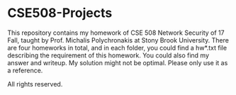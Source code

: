# CSE508-Projects

This repository contains my homework of CSE 508 Network Security of 17 Fall, taught by Prof. Michalis Polychronakis at Stony Brook University. There are four homeworks in total, and in each folder, you could find a hw*.txt file describing the requirement of this homework. You could also find my answer and writeup. My solution might not be optimal. Please only use it as a reference.

All rights reserved.
